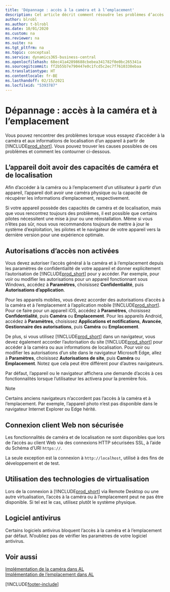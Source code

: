 ```yaml
---
title: 'Dépannage : accès à la caméra et à l’emplacement'
description: Cet article décrit comment résoudre les problèmes d’accès à la caméra et aux informations de localisation dans Business Central.
author: blrobl
ms.author: t-blrobl
ms.date: 10/01/2020
ms.custom: na
ms.reviewer: na
ms.suite: na
ms.tgt_pltfrm: na
ms.topic: conceptual
ms.service: dynamics365-business-central
ms.openlocfilehash: 68ec41a42898688cbebea341782f0e0bc265341a
ms.sourcegitcommit: ff2b55b7e790447e0c1fcd5c2ec7f7610338ebaa
ms.translationtype: HT
ms.contentlocale: fr-BE
ms.lasthandoff: 02/15/2021
ms.locfileid: "5393787"
---
```

# <a name="troubleshooting-accessing-camera-and-location"></a>Dépannage : accès à la caméra et à l’emplacement

Vous pouvez rencontrer des problèmes lorsque vous essayez d’accéder à la caméra et aux informations de localisation d’un appareil à partir de [!INCLUDE[prod_short](includes/prod_short.md)]. Vous pouvez trouver les causes possibles de ces problèmes et comment les contourner ci-dessous.

## <a name="device-must-have-camera-and-location-capabilities"></a>L’appareil doit avoir des capacités de caméra et de localisation

Afin d’accéder à la caméra ou à l’emplacement d’un utilisateur à partir d’un appareil, l’appareil doit avoir une caméra physique ou la capacité de récupérer les informations d’emplacement, respectivement.

Si votre appareil possède des capacités de caméra et de localisation, mais que vous rencontrez toujours des problèmes, il est possible que certains pilotes nécessitent une mise à jour ou une réinstallation. Même si vous n’êtes pas sûr, nous vous recommandons toujours de mettre à jour le système d’exploitation, les pilotes et le navigateur de votre appareil vers la dernière version pour une expérience optimale.

## <a name="access-permissions-not-enabled"></a>Autorisations d’accès non activées

Vous devez autoriser l’accès général à la caméra et à l’emplacement depuis les paramètres de confidentialité de votre appareil et donner explicitement l’autorisation de [!INCLUDE[prod_short](includes/prod_short.md)] pour y accéder. Par exemple, pour voir ou modifier les autorisations pour un appareil fonctionnant sous Windows, accédez à **Paramètres**, choisissez **Confidentialité**, puis **Autorisations d’application**. 

Pour les appareils mobiles, vous devez accorder des autorisations d’accès à la caméra et à l’emplacement à l’application mobile [!INCLUDE[prod_short](includes/prod_short.md)]. Pour ce faire pour un appareil iOS, accédez à **Paramètres**, choisissez **Confidentialité**, puis **Caméra** ou **Emplacement**. Pour les appareils Android, accédez à **Paramètres**, choisissez **Applications et notifications**, **Avancée**, **Gestionnaire des autorisations**, puis **Caméra** ou **Emplacement**.

De plus, si vous utilisez [!INCLUDE[prod_short](includes/prod_short.md)] dans un navigateur, vous devez également accorder l’autorisation du site [!INCLUDE[prod_short](includes/prod_short.md)] pour accéder à la caméra ou aux informations de localisation. Pour voir ou modifier les autorisations d’un site dans le navigateur Microsoft Edge, allez à **Paramètres**, choisissez **Autorisations de site**, puis **Caméra** ou **Emplacement**. Notez que cela peut être différent pour d’autres navigateurs.

Par défaut, l’appareil ou le navigateur affichera une demande d’accès à ces fonctionnalités lorsque l’utilisateur les activera pour la première fois.

> [!NOTE]  
> Certains anciens navigateurs n’accordent pas l’accès à la caméra et à l’emplacement. Par exemple, l’appareil photo n’est pas disponible dans le navigateur Internet Explorer ou Edge hérité.

## <a name="web-client-connection-not-secure"></a>Connexion client Web non sécurisée

Les fonctionnalités de caméra et de localisation ne sont disponibles que lors de l’accès au client Web via des connexions HTTP sécurisées SSL, à l’aide du Schéma d’URI `https://`. 

La seule exception est la connexion à `http://localhost`, utilisé à des fins de développement et de test.


## <a name="working-with-virtualization-technologies"></a>Utilisation des technologies de virtualisation

Lors de la connexion à [!INCLUDE[prod_short](includes/prod_short.md)] via Remote Desktop ou une autre virtualisation, l’accès à la caméra ou à l’emplacement peut ne pas être disponible. Si tel est le cas, utilisez plutôt le système physique.

## <a name="antivirus-software"></a>Logiciel antivirus
Certains logiciels antivirus bloquent l’accès à la caméra et à l’emplacement par défaut. N’oubliez pas de vérifier les paramètres de votre logiciel antivirus.

## <a name="see-also"></a>Voir aussi
[Implémentation de la caméra dans AL](/dynamics365/business-central/dev-itpro/developer/devenv-implement-camera-al)  
[Implémentation de l’emplacement dans AL](/dynamics365/business-central/dev-itpro/developer/devenv-implement-location-al)


[!INCLUDE[footer-include](includes/footer-banner.md)]